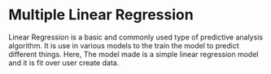 # Multiple Linear Regression
Linear Regression is a basic and commonly used type of predictive analysis algorithm. It is use in various models to the train the model to predict different things. Here, The model made is a simple linear regression model and it is fit over user create data.
